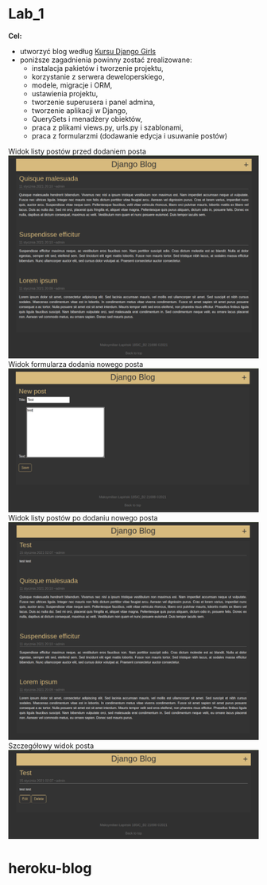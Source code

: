 # Lab_1

**Cel:**
- utworzyć blog według [Kursu Django Girls](https://tutorial.djangogirls.org/pl/)
- poniższe zagadnienia powinny zostać zrealizowane:
  - instalacja pakietów i tworzenie projektu,
  - korzystanie z serwera deweloperskiego,
  - modele, migracje i ORM,
  - ustawienia projektu,
  - tworzenie superusera i panel admina,
  - tworzenie aplikacji w Django,
  - QuerySets i menadżery obiektów,
  - praca z plikami views.py, urls.py i szablonami,
  - praca z formularzmi (dodawanie edycja i usuwanie postów)

Widok listy postów przed dodaniem posta
![alt_text](screeny/post_list.png)
Widok formularza dodania nowego posta
![alt_text](screeny/new_post.png)
Widok listy postów po dodaniu nowego posta
![alt_text](screeny/post_list_new.png)
Szczegółowy widok posta
![alt_text](screeny/post_detail.png)
# heroku-blog
